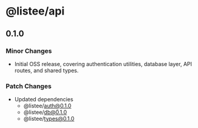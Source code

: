 # @listee/api

## 0.1.0

### Minor Changes

- Initial OSS release, covering authentication utilities, database layer, API routes, and shared types.

### Patch Changes

- Updated dependencies
  - @listee/auth@0.1.0
  - @listee/db@0.1.0
  - @listee/types@0.1.0
